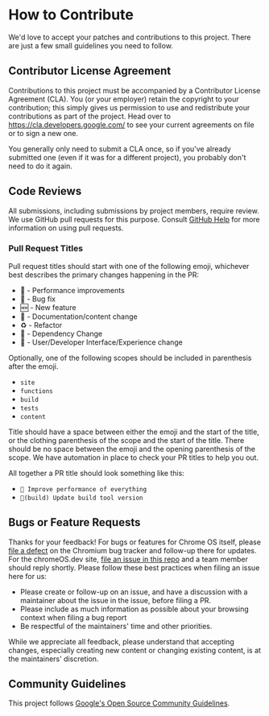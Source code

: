 # How to Contribute

We'd love to accept your patches and contributions to this project. There are
just a few small guidelines you need to follow.

## Contributor License Agreement

Contributions to this project must be accompanied by a Contributor License
Agreement (CLA). You (or your employer) retain the copyright to your
contribution; this simply gives us permission to use and redistribute your
contributions as part of the project. Head over to
<https://cla.developers.google.com/> to see your current agreements on file or
to sign a new one.

You generally only need to submit a CLA once, so if you've already submitted one
(even if it was for a different project), you probably don't need to do it
again.

## Code Reviews

All submissions, including submissions by project members, require review. We
use GitHub pull requests for this purpose. Consult
[GitHub Help](https://help.github.com/articles/about-pull-requests/) for more
information on using pull requests.

### Pull Request Titles

Pull request titles should start with one of the following emoji, whichever best describes the primary changes happening in the PR:

- 🐎 - Performance improvements
- 🐛 - Bug fix
- 🆕 - New feature
- 📝 - Documentation/content change
- ♻️ - Refactor
- 📌 - Dependency Change
- 💎 - User/Developer Interface/Experience change

Optionally, one of the following scopes should be included in parenthesis after the emoji.

- `site`
- `functions`
- `build`
- `tests`
- `content`

Title should have a space between either the emoji and the start of the title, or the clothing parenthesis of the scope and the start of the title. There should be no space between the emoji and the opening parenthesis of the scope. We have automation in place to check your PR titles to help you out.

All together a PR title should look something like this:

- `🐎 Improve performance of everything`
- `📌(build) Update build tool version`

## Bugs or Feature Requests

Thanks for your feedback! For bugs or features for Chrome OS itself, please [file a defect](https://bugs.chromium.org/p/chromium/issues/entry?template=Defect+on+Chrome+OS) on the Chromium bug tracker and follow-up there for updates. For the chromeOS.dev site, [file an issue in this repo](https://github.com/chromeos/chromeos.dev/issues/new/choose) and a team member should reply shortly. Please follow these best practices when filing an issue here for us:

- Please create or follow-up on an issue, and have a discussion with a maintainer about the issue in the issue, before filing a PR.
- Please include as much information as possible about your browsing context when filing a bug report
- Be respectful of the maintainers' time and other priorities.

While we appreciate all feedback, please understand that accepting changes, especially creating new content or changing existing content, is at the maintainers' discretion.

## Community Guidelines

This project follows
[Google's Open Source Community Guidelines](https://opensource.google/conduct/).
